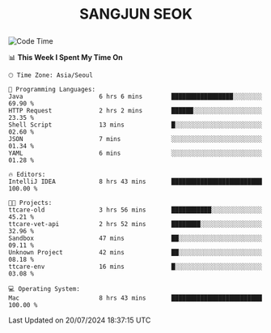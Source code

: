 <h1>
 <p align="center">
   SANGJUN SEOK
 </p>
</h1>

<!--START_SECTION:waka-->
![Code Time](http://img.shields.io/badge/Code%20Time-3%2C680%20hrs%2011%20mins-blue)

📊 **This Week I Spent My Time On** 

```text
🕑︎ Time Zone: Asia/Seoul

💬 Programming Languages: 
Java                     6 hrs 6 mins        █████████████████░░░░░░░░   69.90 % 
HTTP Request             2 hrs 2 mins        ██████░░░░░░░░░░░░░░░░░░░   23.35 % 
Shell Script             13 mins             █░░░░░░░░░░░░░░░░░░░░░░░░   02.60 % 
JSON                     7 mins              ░░░░░░░░░░░░░░░░░░░░░░░░░   01.34 % 
YAML                     6 mins              ░░░░░░░░░░░░░░░░░░░░░░░░░   01.28 % 

🔥 Editors: 
IntelliJ IDEA            8 hrs 43 mins       █████████████████████████   100.00 % 

🐱‍💻 Projects: 
ttcare-old               3 hrs 56 mins       ███████████░░░░░░░░░░░░░░   45.21 % 
ttcare-vet-api           2 hrs 52 mins       ████████░░░░░░░░░░░░░░░░░   32.96 % 
Sandbox                  47 mins             ██░░░░░░░░░░░░░░░░░░░░░░░   09.11 % 
Unknown Project          42 mins             ██░░░░░░░░░░░░░░░░░░░░░░░   08.18 % 
ttcare-env               16 mins             █░░░░░░░░░░░░░░░░░░░░░░░░   03.08 % 

💻 Operating System: 
Mac                      8 hrs 43 mins       █████████████████████████   100.00 % 
```


 Last Updated on 20/07/2024 18:37:15 UTC
<!--END_SECTION:waka-->
